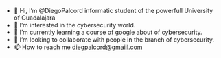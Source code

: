 - 👋 Hi, I’m @DiegoPalcord informatic student of the powerfull University of Guadalajara
- 👀 I’m interested in the cybersecurity world.
- 🌱 I’m currently learning a course of google about of cybersecurity.
- 💞️ I’m looking to collaborate with people in the branch of cybersecurity. 
- 📫 How to reach me diegpalcord@gmaiil.com 

<!---
DiegoPalcord/DiegoPalcord is a ✨ special ✨ repository because its `README.md` (this file) appears on your GitHub profile.
You can click the Preview link to take a look at your changes.
--->
